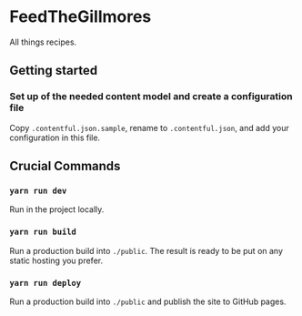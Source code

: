 # FeedTheGillmores

All things recipes.

## Getting started

### Set up of the needed content model and create a configuration file

Copy `.contentful.json.sample`, rename to `.contentful.json`, and add your configuration in this file.

## Crucial Commands

### `yarn run dev`

Run in the project locally.

### `yarn run build`

Run a production build into `./public`. The result is ready to be put on any static hosting you prefer.

### `yarn run deploy`

Run a production build into `./public` and publish the site to GitHub pages.
